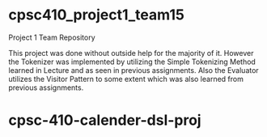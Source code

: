 # cpsc410_project1_team15

Project 1 Team Repository

This project was done without outside help for the majority of it.
However the Tokenizer was implemented by utilizing the Simple Tokenizing Method
learned in Lecture and as seen in previous assignments.
Also the Evaluator utilizes the Visitor Pattern to some extent which was also learned
from previous assignments.
# cpsc-410-calender-dsl-proj
